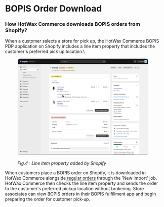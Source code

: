 # BOPIS Order Download

### How HotWax Commerce downloads BOPIS orders from Shopify?

When a customer selects a store for pick up, the HotWax Commerce BOPIS PDP application on Shopify includes a line item property that includes the customer's preferred pick up location.\


<figure><img src="../.gitbook/assets/BOPIS Line item.png" alt=""><figcaption><p><em>Fig.4 : Line item property added by Shopify</em></p></figcaption></figure>

When customers place a BOPIS order on Shopify, it is downloaded in HotWax Commerce alongside[ regular orders](../how-are-orders-downloaded-from-shopify-to-hotwax-commerce.md) through the 'New Import' job. HotWax Commerce then checks the line item property and sends the order to the customer's preferred pickup location without brokering. Store associates can view BOPIS orders in their BOPIS fulfillment app and begin preparing the order for customer pick-up.
